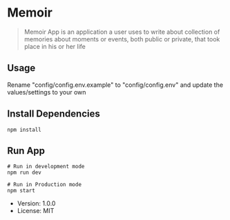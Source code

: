 # Memoir

> Memoir App is an application a user uses to write about collection of memories about moments or events, both public or private, that took place in his or her life

## Usage

Rename "config/config.env.example" to "config/config.env" and update the values/settings to your own

## Install Dependencies

```
npm install
```

## Run App

```
# Run in development mode
npm run dev

# Run in Production mode
npm start
```

<!-- ## Demo

The API is live [here](http://134.122.67.253/) -->

- Version: 1.0.0
- License: MIT
